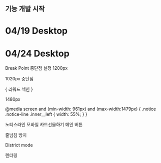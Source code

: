 ## 기능 개발 시작

# 04/19 Desktop

# 04/24 Desktop
<p>Break Point 중단점 설정 
1200px 

1020px 중단점

{
  리워드 섹션
}


1480px

@media screen and (min-width: 961px) and (max-width:1479px) {
  .notice .notice-line .inner__left {
    width: 55%;
  }
}

노티스라인 모바일 카드선물하기 메인 버튼 

줄넘침 방지 



District mode 

렌더링

</p>
